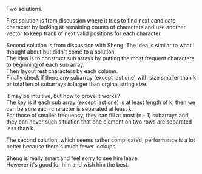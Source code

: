 Two solutions.

First solution is from discussion where it tries to find next candidate character by looking at remaining counts of characters and use another vector to keep track of next valid positions for each character.

Second solution is from discussion with Sheng. The idea is similar to what I thought about but didn't come to a solution.\
The idea is to construct sub arrays by putting the most frequent characters to beginning of each sub array.\
Then layout rest characters by each column.\
Finally check if there any subarray (except last one) with size smaller than k or total len of subarrays is larger than orginal string size.

It may be intuitive, but how to prove it works?\
The key is if each sub array (except last one) is at least length of k, then we can be sure each character is separated at least k.\
For those of smaller frequency, they can fill at most (n - 1) subarrays and they can never such situation that one element on two rows are separated less than k.

The second solution, which seems rather complicated, performance is a lot better because there's much fewer lookups.

Sheng is really smart and feel sorry to see him leave.\
However it's good for him and wish him the best.
